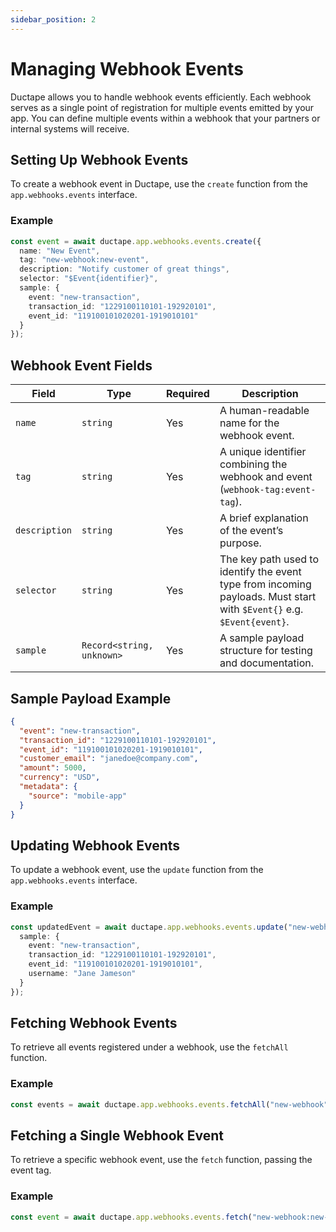 ```yaml
---
sidebar_position: 2
---
```


# Managing Webhook Events  

Ductape allows you to handle webhook events efficiently. Each webhook serves as a single point of registration for multiple events emitted by your app. You can define multiple events within a webhook that your partners or internal systems will receive.

## Setting Up Webhook Events  

To create a webhook event in Ductape, use the `create` function from the `app.webhooks.events` interface.

### Example  

```typescript
const event = await ductape.app.webhooks.events.create({
  name: "New Event",
  tag: "new-webhook:new-event",
  description: "Notify customer of great things",
  selector: "$Event{identifier}",
  sample: {
    event: "new-transaction",
    transaction_id: "1229100110101-192920101",
    event_id: "119100101020201-1919010101"
  }
});
````


## Webhook Event Fields

| Field         | Type                      | Required | Description                                                                                                           |
| ------------- | ------------------------- | -------- | --------------------------------------------------------------------------------------------------------------------- |
| `name`        | `string`                  | Yes      | A human-readable name for the webhook event.                                                                          |
| `tag`         | `string`                  | Yes      | A unique identifier combining the webhook and event (`webhook-tag:event-tag`).                                        |
| `description` | `string`                  | Yes      | A brief explanation of the event’s purpose.                                                                           |
| `selector`    | `string`                  | Yes      | The key path used to identify the event type from incoming payloads. Must start with `$Event{}` e.g. `$Event{event}`. |
| `sample`      | `Record<string, unknown>` | Yes      | A sample payload structure for testing and documentation.                                                             |

## Sample Payload Example

```json
{
  "event": "new-transaction",
  "transaction_id": "1229100110101-192920101",
  "event_id": "119100101020201-1919010101",
  "customer_email": "janedoe@company.com",
  "amount": 5000,
  "currency": "USD",
  "metadata": {
    "source": "mobile-app"
  }
}
```

## Updating Webhook Events

To update a webhook event, use the `update` function from the `app.webhooks.events` interface.

### Example

```typescript
const updatedEvent = await ductape.app.webhooks.events.update("new-webhook:new-event", {
  sample: {
    event: "new-transaction",
    transaction_id: "1229100110101-192920101",
    event_id: "119100101020201-1919010101",
    username: "Jane Jameson"
  }
});
```

## Fetching Webhook Events

To retrieve all events registered under a webhook, use the `fetchAll` function.

### Example

```typescript
const events = await ductape.app.webhooks.events.fetchAll("new-webhook");
```

## Fetching a Single Webhook Event

To retrieve a specific webhook event, use the `fetch` function, passing the event tag.

### Example

```typescript
const event = await ductape.app.webhooks.events.fetch("new-webhook:new-event");
```